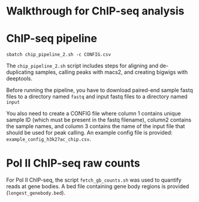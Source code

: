 # Walkthrough for ChIP-seq analysis

# ChIP-seq pipeline
`sbatch chip_pipeline_2.sh -c CONFIG.csv`

The `chip_pipeline_2.sh` script includes steps for aligning and de-duplicating samples, calling peaks with macs2, and creating bigwigs with deeptools. 

Before running the pipeline, you have to download paired-end sample fastq files to a directory named `fastq` and input fastq files to a directory named `input`

You also need to create a CONFIG file where column 1 contains unique sample ID (which must be present in the fastq filename), column2 contains the sample names, and column 3 contains the name of the input file that should be used for peak calling. An example config file is provided: `example_config_h3k27ac_chip.csv`. 

# Pol II ChIP-seq raw counts
For Pol II ChIP-seq, the script `fetch_gb_counts.sh` was used to quantify reads at gene bodies. A bed file containing gene body regions is provided (`longest_genebody.bed`).
